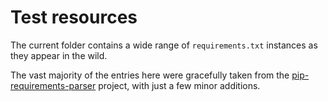 # Test resources

The current folder contains a wide range of `requirements.txt` instances as they
appear in the wild.

The vast majority of the entries here were gracefully taken from the [pip-requirements-parser](https://github.com/aboutcode-org/pip-requirements-parser/) project, with just a few minor additions.
